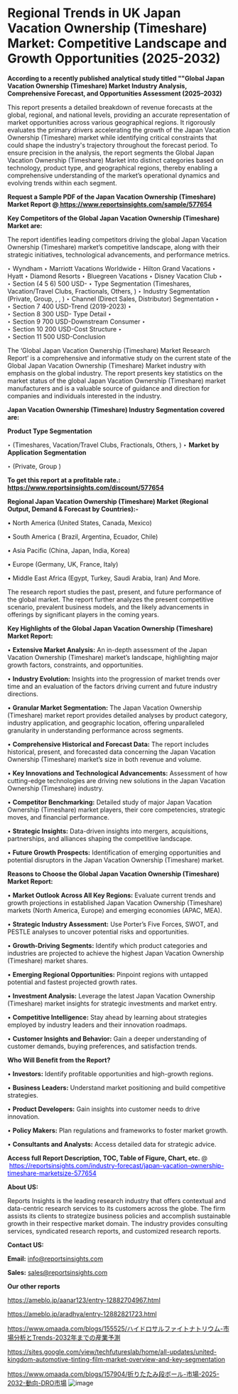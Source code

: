 # Regional Trends in UK Japan Vacation Ownership (Timeshare) Market: Competitive Landscape and Growth Opportunities (2025-2032)

<strong>According to a recently published analytical study titled ""Global Japan Vacation Ownership (Timeshare) Market Industry Analysis, Comprehensive Forecast, and Opportunities Assessment (2025–2032)</strong>

This report presents a detailed breakdown of revenue forecasts at the global, regional, and national levels, providing an accurate representation of market opportunities across various geographical regions. It rigorously evaluates the primary drivers accelerating the growth of the Japan Vacation Ownership (Timeshare) market while identifying critical constraints that could shape the industry's trajectory throughout the forecast period. To ensure precision in the analysis, the report segments the Global Japan Vacation Ownership (Timeshare) Market into distinct categories based on technology, product type, and geographical regions, thereby enabling a comprehensive understanding of the market’s operational dynamics and evolving trends within each segment.

<strong>Request a Sample PDF of the Japan Vacation Ownership (Timeshare) Market Report </strong><strong>@<a href=https://www.reportsinsights.com/sample/577654 style=color:#0000ff;> https://www.reportsinsights.com/sample/577654</a></strong></font>

<strong>Key Competitors of the Global Japan Vacation Ownership (Timeshare) Market are:</strong>

The report identifies leading competitors driving the global Japan Vacation Ownership (Timeshare) market’s competitive landscape, along with their strategic initiatives, technological advancements, and performance metrics.

‣ Wyndham 
‣ Marriott Vacations Worldwide 
‣ Hilton Grand Vacations 
‣ Hyatt 
‣ Diamond Resorts 
‣ Bluegreen Vacations 
‣ Disney Vacation Club 
‣  
‣ Section (4 5 6) 500 USD- 
‣ Type Segmentation (Timeshares, Vacation/Travel Clubs, Fractionals, Others, ) 
‣ Industry Segmentation (Private, Group, , , ) 
‣ Channel (Direct Sales, Distributor) Segmentation 
‣  
‣ Section 7 400 USD-Trend (2019-2023) 
‣  
‣ Section 8 300 USD- Type Detail 
‣  
‣ Section 9 700 USD-Downstream Consumer 
‣  
‣ Section 10 200 USD-Cost Structure 
‣  
‣ Section 11 500 USD-Conclusion

The ‘Global Japan Vacation Ownership (Timeshare) Market Research Report’ is a comprehensive and informative study on the current state of the Global Japan Vacation Ownership (Timeshare) Market industry with emphasis on the global industry. The report presents key statistics on the market status of the global Japan Vacation Ownership (Timeshare) market manufacturers and is a valuable source of guidance and direction for companies and individuals interested in the industry.

<strong>Japan Vacation Ownership (Timeshare) Industry Segmentation covered are:</strong>

<strong>Product Type Segmentation</strong>

‣ (Timeshares, Vacation/Travel Clubs, Fractionals, Others, )
‣ 
<strong>Market by Application Segmentation</strong>

‣ (Private, Group )

<strong>To get this report at a profitable rate.: <a href=https://www.reportsinsights.com/discount/577654 style=color:#0000ff;>https://www.reportsinsights.com/discount/577654</a></strong></font>

<strong>Regional Japan Vacation Ownership (Timeshare) Market (Regional Output, Demand &amp; Forecast by Countries):-</strong>

• North America (United States, Canada, Mexico)

• South America ( Brazil, Argentina, Ecuador, Chile)

• Asia Pacific (China, Japan, India, Korea)

• Europe (Germany, UK, France, Italy)

• Middle East Africa (Egypt, Turkey, Saudi Arabia, Iran) And More.

The research report studies the past, present, and future performance of the global market. The report further analyzes the present competitive scenario, prevalent business models, and the likely advancements in offerings by significant players in the coming years.

<strong>Key Highlights of the Global Japan Vacation Ownership (Timeshare) Market Report:</strong>

• <strong>Extensive Market Analysis:</strong> An in-depth assessment of the Japan Vacation Ownership (Timeshare) market’s landscape, highlighting major growth factors, constraints, and opportunities.

• <strong>Industry Evolution:</strong> Insights into the progression of market trends over time and an evaluation of the factors driving current and future industry directions.

• <strong>Granular Market Segmentation:</strong> The Japan Vacation Ownership (Timeshare) market report provides detailed analyses by product category, industry application, and geographic location, offering unparalleled granularity in understanding performance across segments.

• <strong>Comprehensive Historical and Forecast Data:</strong> The report includes historical, present, and forecasted data concerning the Japan Vacation Ownership (Timeshare) market’s size in both revenue and volume.

• <strong>Key Innovations and Technological Advancements:</strong> Assessment of how cutting-edge technologies are driving new solutions in the Japan Vacation Ownership (Timeshare) industry.

• <strong>Competitor Benchmarking:</strong> Detailed study of major Japan Vacation Ownership (Timeshare) market players, their core competencies, strategic moves, and financial performance.

• <strong>Strategic Insights:</strong> Data-driven insights into mergers, acquisitions, partnerships, and alliances shaping the competitive landscape.

• <strong>Future Growth Prospects:</strong> Identification of emerging opportunities and potential disruptors in the Japan Vacation Ownership (Timeshare) market.

<strong>Reasons to Choose the Global Japan Vacation Ownership (Timeshare) Market Report:</strong>

• <strong>Market Outlook Across All Key Regions:</strong> Evaluate current trends and growth projections in established Japan Vacation Ownership (Timeshare) markets (North America, Europe) and emerging economies (APAC, MEA).

• <strong>Strategic Industry Assessment:</strong> Use Porter’s Five Forces, SWOT, and PESTLE analyses to uncover potential risks and opportunities.

• <strong>Growth-Driving Segments:</strong> Identify which product categories and industries are projected to achieve the highest Japan Vacation Ownership (Timeshare) market shares.

• <strong>Emerging Regional Opportunities:</strong> Pinpoint regions with untapped potential and fastest projected growth rates.

• <strong>Investment Analysis:</strong> Leverage the latest Japan Vacation Ownership (Timeshare) market insights for strategic investments and market entry.

• <strong>Competitive Intelligence:</strong> Stay ahead by learning about strategies employed by industry leaders and their innovation roadmaps.

• <strong>Customer Insights and Behavior:</strong> Gain a deeper understanding of customer demands, buying preferences, and satisfaction trends.

<strong>Who Will Benefit from the Report?</strong>

• <strong>Investors:</strong> Identify profitable opportunities and high-growth regions.

• <strong>Business Leaders:</strong> Understand market positioning and build competitive strategies.

• <strong>Product Developers:</strong> Gain insights into customer needs to drive innovation.

• <strong>Policy Makers:</strong> Plan regulations and frameworks to foster market growth.

• <strong>Consultants and Analysts:</strong> Access detailed data for strategic advice.
</ul>
<strong>Access full Report Description, TOC, Table of Figure, Chart, etc. </strong>@  <a href=https://reportsinsights.com/industry-forecast/japan-vacation-ownership-timeshare-marketsize-577654 style=color:#0000ff;>https://reportsinsights.com/industry-forecast/japan-vacation-ownership-timeshare-marketsize-577654</a></font>

<strong><strong>About US</strong>:</strong>

Reports Insights is the leading research industry that offers contextual and data-centric research services to its customers across the globe. The firm assists its clients to strategize business policies and accomplish sustainable growth in their respective market domain. The industry provides consulting services, syndicated research reports, and customized research reports.

<strong>Contact US:</strong>

<p class=""""><b>Email:</b> <a href=mailto:info@reportsinsights.com>info@reportsinsights.com</a></p>
<p class=""""><b>Sales:</b> <a href=mailto:sales@reportsinsights.com>sales@reportsinsights.com</a></p>

<strong>Our other reports</strong>

<a href=https://ameblo.jp/aanar123/entry-12882704967.html>https://ameblo.jp/aanar123/entry-12882704967.html</a>

<a href=https://ameblo.jp/aradhya/entry-12882821723.html>https://ameblo.jp/aradhya/entry-12882821723.html</a>

<a href=https://www.omaada.com/blogs/155525/ハイドロサルファイトナトリウム-市場分析とTrends-2032年までの産業予測>https://www.omaada.com/blogs/155525/ハイドロサルファイトナトリウム-市場分析とTrends-2032年までの産業予測</a>

<a href=https://sites.google.com/view/techfutureslab/home/all-updates/united-kingdom-automotive-tinting-film-market-overview-and-key-segmentation>https://sites.google.com/view/techfutureslab/home/all-updates/united-kingdom-automotive-tinting-film-market-overview-and-key-segmentation</a>

<a href=https://www.omaada.com/blogs/157904/折りたたみ段ボール-市場-2025-2032-動向-DRO市場>https://www.omaada.com/blogs/157904/折りたたみ段ボール-市場-2025-2032-動向-DRO市場</a>
![image](https://github.com/user-attachments/assets/af25494e-2b61-4bc2-928a-933930f506a0)

